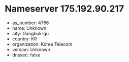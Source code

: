 # Nameserver 175.192.90.217

* as_number: 4766
* name: Unknown
* city: Gangbuk-gu
* country: KR
* organization: Korea Telecom
* version: Unknown
* dnssec: false
